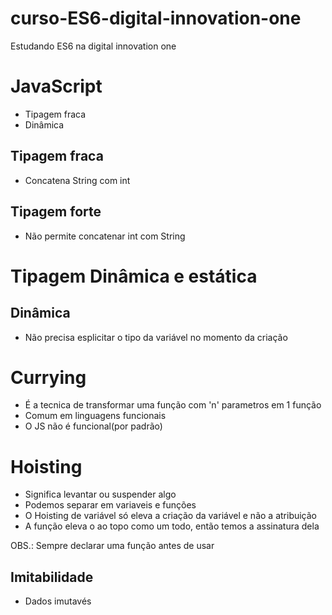 # curso-ES6-digital-innovation-one
Estudando ES6 na digital innovation one

# JavaScript

- Tipagem fraca
- Dinâmica

## Tipagem fraca

- Concatena String com int

## Tipagem forte

- Não permite concatenar int com String

# Tipagem Dinâmica e estática

## Dinâmica

- Não precisa esplicitar o tipo da variável no momento da criação

# Currying

- É a tecnica de transformar uma função com 'n' parametros em 1 função 
- Comum em linguagens funcionais
- O JS não é funcional(por padrão)

# Hoisting

- Significa levantar ou suspender algo
- Podemos separar em variaveis e funções
- O Hoisting de variável só eleva a criação da variável e não a atribuição
- A função eleva o ao topo como um todo, então temos a assinatura dela

OBS.: Sempre declarar uma função antes de usar

## Imitabilidade

- Dados imutavés

